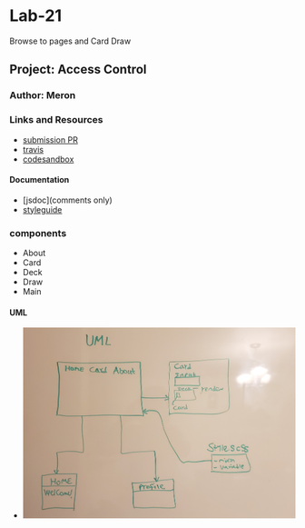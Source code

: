 # Lab-21
Browse to pages and Card Draw
## Project: Access Control

### Author: Meron

### Links and Resources
* [submission PR](https://github.com/meron-401n14/Lab-21/pull/1)
* [travis](https://github.com/meron-401n14/Lab-21/pull/1/checks?check_run_id=461722299)
* [codesandbox](https://codesandbox.io/s/compassionate-brattain-tu5gv)



#### Documentation
* [jsdoc](comments only)
* [styleguide](https://github.com/shri/JSDoc-Style-Guide#functions)


### components 
* About
* Card
* Deck
* Draw
* Main

#### UML
* ![UML](UML1.jpg)











